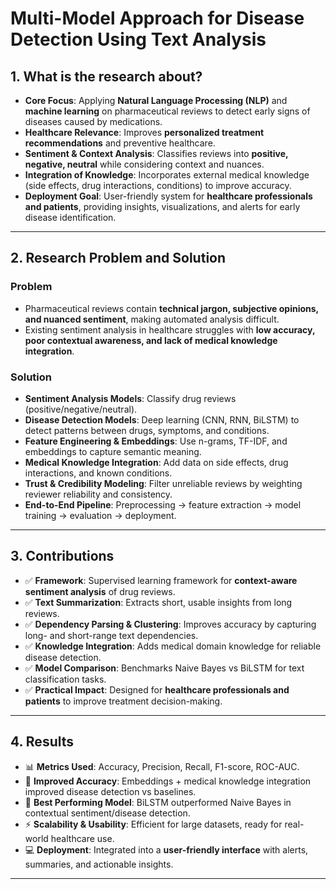 # Multi-Model Approach for Disease Detection Using Text Analysis

## 1. What is the research about?

- **Core Focus**: Applying **Natural Language Processing (NLP)** and **machine learning** on pharmaceutical reviews to detect early signs of diseases caused by medications.  
- **Healthcare Relevance**: Improves **personalized treatment recommendations** and preventive healthcare.  
- **Sentiment & Context Analysis**: Classifies reviews into **positive, negative, neutral** while considering context and nuances.  
- **Integration of Knowledge**: Incorporates external medical knowledge (side effects, drug interactions, conditions) to improve accuracy.  
- **Deployment Goal**: User-friendly system for **healthcare professionals and patients**, providing insights, visualizations, and alerts for early disease identification.  

---

## 2. Research Problem and Solution

### Problem
- Pharmaceutical reviews contain **technical jargon, subjective opinions, and nuanced sentiment**, making automated analysis difficult.  
- Existing sentiment analysis in healthcare struggles with **low accuracy, poor contextual awareness, and lack of medical knowledge integration**.  

### Solution
- **Sentiment Analysis Models**: Classify drug reviews (positive/negative/neutral).  
- **Disease Detection Models**: Deep learning (CNN, RNN, BiLSTM) to detect patterns between drugs, symptoms, and conditions.  
- **Feature Engineering & Embeddings**: Use n-grams, TF-IDF, and embeddings to capture semantic meaning.  
- **Medical Knowledge Integration**: Add data on side effects, drug interactions, and known conditions.  
- **Trust & Credibility Modeling**: Filter unreliable reviews by weighting reviewer reliability and consistency.  
- **End-to-End Pipeline**: Preprocessing → feature extraction → model training → evaluation → deployment.  

---

## 3. Contributions

- ✅ **Framework**: Supervised learning framework for **context-aware sentiment analysis** of drug reviews.  
- ✅ **Text Summarization**: Extracts short, usable insights from long reviews.  
- ✅ **Dependency Parsing & Clustering**: Improves accuracy by capturing long- and short-range text dependencies.  
- ✅ **Knowledge Integration**: Adds medical domain knowledge for reliable disease detection.  
- ✅ **Model Comparison**: Benchmarks Naive Bayes vs BiLSTM for text classification tasks.  
- ✅ **Practical Impact**: Designed for **healthcare professionals and patients** to improve treatment decision-making.  

---

## 4. Results

- 📊 **Metrics Used**: Accuracy, Precision, Recall, F1-score, ROC-AUC.  
- 🚀 **Improved Accuracy**: Embeddings + medical knowledge integration improved disease detection vs baselines.  
- 🧠 **Best Performing Model**: BiLSTM outperformed Naive Bayes in contextual sentiment/disease detection.  
- ⚡ **Scalability & Usability**: Efficient for large datasets, ready for real-world healthcare use.  
- 💻 **Deployment**: Integrated into a **user-friendly interface** with alerts, summaries, and actionable insights.  

---



